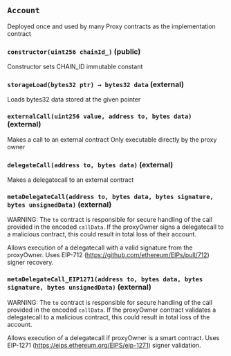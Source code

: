 ## `Account`

Deployed once and used by many Proxy contracts as the implementation contract




### `constructor(uint256 chainId_)` (public)



Constructor sets CHAIN_ID immutable constant

### `storageLoad(bytes32 ptr) → bytes32 data` (external)



Loads bytes32 data stored at the given pointer


### `externalCall(uint256 value, address to, bytes data)` (external)



Makes a call to an external contract
Only executable directly by the proxy owner


### `delegateCall(address to, bytes data)` (external)



Makes a delegatecall to an external contract


### `metaDelegateCall(address to, bytes data, bytes signature, bytes unsignedData)` (external)

WARNING: The `to` contract is responsible for secure handling of the call provided in the encoded
`callData`. If the proxyOwner signs a delegatecall to a malicious contract, this could result in total loss of
their account.

Allows execution of a delegatecall with a valid signature from the proxyOwner. Uses EIP-712
(https://github.com/ethereum/EIPs/pull/712) signer recovery.


### `metaDelegateCall_EIP1271(address to, bytes data, bytes signature, bytes unsignedData)` (external)

WARNING: The `to` contract is responsible for secure handling of the call provided in the encoded
`callData`. If the proxyOwner contract validates a delegatecall to a malicious contract, this could result in
total loss of the account.

Allows execution of a delegatecall if proxyOwner is a smart contract. Uses EIP-1271
(https://eips.ethereum.org/EIPS/eip-1271) signer validation.



